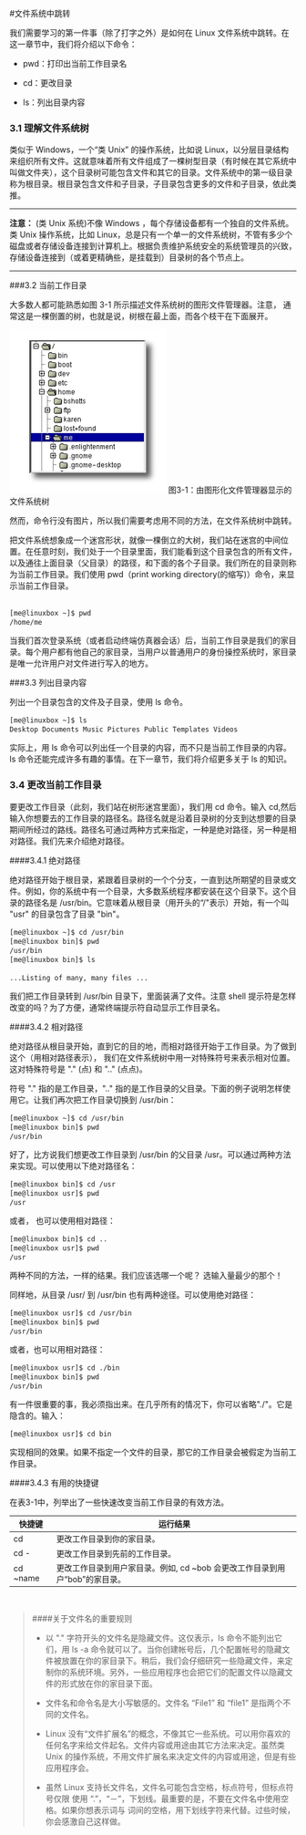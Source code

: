 #文件系统中跳转

我们需要学习的第一件事（除了打字之外）是如何在 Linux 文件系统中跳转。在这一章节中，我们将介绍以下命令：

* pwd：打印出当前工作目录名

*  cd：更改目录

*  ls：列出目录内容


### 3.1 理解文件系统树


类似于 Windows，一个“类 Unix” 的操作系统，比如说 Linux，以分层目录结构来组织所有文件。这就意味着所有文件组成了一棵树型目录（有时候在其它系统中叫做文件夹），这个目录树可能包含文件和其它的目录。文件系统中的第一级目录称为根目录。根目录包含文件和子目录，子目录包含更多的文件和子目录，依此类推。
*****
**注意：**
(类 Unix 系统)不像 Windows ，每个存储设备都有一个独自的文件系统。类 Unix 操作系统，比如 Linux，总是只有一个单一的文件系统树，不管有多少个磁盘或者存储设备连接到计算机上。根据负责维护系统安全的系统管理员的兴致，存储设备连接到（或着更精确些，是挂载到）目录树的各个节点上。
*****

###3.2 当前工作目录

大多数人都可能熟悉如图 3-1 所示描述文件系统树的图形文件管理器。注意， 通常这是一棵倒置的树，也就是说，树根在最上面，而各个枝干在下面展开。



![](images/3.png) 
图3-1：由图形化文件管理器显示的文件系统树


然而，命令行没有图片，所以我们需要考虑用不同的方法，在文件系统树中跳转。



把文件系统想象成一个迷宫形状，就像一棵倒立的大树，我们站在迷宫的中间位置。在任意时刻，我们处于一个目录里面，我们能看到这个目录包含的所有文件，以及通往上面目录（父目录）的路径，和下面的各个子目录。我们所在的目录则称为当前工作目录。我们使用 pwd（print working directory(的缩写)）命令，来显示当前工作目录。

```

[me@linuxbox ~]$ pwd
/home/me
```

当我们首次登录系统（或者启动终端仿真器会话）后，当前工作目录是我们的家目录。每个用户都有他自己的家目录，当用户以普通用户的身份操控系统时，家目录是唯一允许用户对文件进行写入的地方。

###3.3 列出目录内容


列出一个目录包含的文件及子目录，使用 ls 命令。

```
[me@linuxbox ~]$ ls
Desktop Documents Music Pictures Public Templates Videos
```

实际上，用 ls 命令可以列出任一个目录的内容，而不只是当前工作目录的内容。ls 命令还能完成许多有趣的事情。在下一章节，我们将介绍更多关于 ls 的知识。

### 3.4 更改当前工作目录

要更改工作目录（此刻，我们站在树形迷宫里面），我们用 cd 命令。输入 cd,然后输入你想要去的工作目录的路径名。路径名就是沿着目录树的分支到达想要的目录期间所经过的路线。路径名可通过两种方式来指定，一种是绝对路径，另一种是相对路径。我们先来介绍绝对路径。

####3.4.1 绝对路径

绝对路径开始于根目录，紧跟着目录树的一个个分支，一直到达所期望的目录或文件。例如，你的系统中有一个目录，大多数系统程序都安装在这个目录下。这个目录的路径名是 /usr/bin。它意味着从根目录（用开头的“/"表示）开始，有一个叫 "usr" 的目录包含了目录 "bin"。

```
[me@linuxbox ~]$ cd /usr/bin
[me@linuxbox bin]$ pwd
/usr/bin
[me@linuxbox bin]$ ls

...Listing of many, many files ...
```

我们把工作目录转到 /usr/bin 目录下，里面装满了文件。注意 shell 提示符是怎样改变的吗？为了方便，通常终端提示符自动显示工作目录名。

####3.4.2 相对路径

绝对路径从根目录开始，直到它的目的地，而相对路径开始于工作目录。为了做到这个（用相对路径表示）， 我们在文件系统树中用一对特殊符号来表示相对位置。这对特殊符号是 "." (点) 和 ".." (点点)。



符号 "." 指的是工作目录，".." 指的是工作目录的父目录。下面的例子说明怎样使用它。让我们再次把工作目录切换到 /usr/bin：

```
[me@linuxbox ~]$ cd /usr/bin
[me@linuxbox bin]$ pwd
/usr/bin
```

好了，比方说我们想更改工作目录到 /usr/bin 的父目录 /usr。可以通过两种方法来实现。可以使用以下绝对路径名：

```
[me@linuxbox bin]$ cd /usr
[me@linuxbox usr]$ pwd
/usr
```

或者， 也可以使用相对路径：

```
[me@linuxbox bin]$ cd ..
[me@linuxbox usr]$ pwd
/usr
```

两种不同的方法，一样的结果。我们应该选哪一个呢？ 选输入量最少的那个！

同样地，从目录 /usr/ 到 /usr/bin 也有两种途径。可以使用绝对路径：

```
[me@linuxbox usr]$ cd /usr/bin
[me@linuxbox bin]$ pwd
/usr/bin
```

或者，也可以用相对路径：

```
[me@linuxbox usr]$ cd ./bin
[me@linuxbox bin]$ pwd
/usr/bin
```

有一件很重要的事，我必须指出来。在几乎所有的情况下，你可以省略"./"。它是隐含的。输入：

```
[me@linuxbox usr]$ cd bin
```

实现相同的效果。如果不指定一个文件的目录，那它的工作目录会被假定为当前工作目录。

####3.4.3 有用的快捷键

在表3-1中，列举出了一些快速改变当前工作目录的有效方法。

|快捷键|运行结果|
|-----|-----|
|cd|更改工作目录到你的家目录。|
|cd -|更改工作目录到先前的工作目录。|
|cd ~name|更改工作目录到用户家目录。例如, cd ~bob 会更改工作目录到用户“bob”的家目录。|
<br />

>####关于文件名的重要规则
>
>* 以 "." 字符开头的文件名是隐藏文件。这仅表示，ls 命令不能列出它们，用 ls -a 命令就可以了。当你创建帐号后，几个配置帐号的隐藏文件被放置在你的家目录下。稍后，我们会仔细研究一些隐藏文件，来定制你的系统环境。另外，一些应用程序也会把它们的配置文件以隐藏文件的形式放在你的家目录下面。
>
>* 文件名和命令名是大小写敏感的。文件名 “File1” 和 “file1” 是指两个不同的文件名。
>
>* Linux 没有“文件扩展名”的概念，不像其它一些系统。可以用你喜欢的任何名字来给文件起名。文件内容或用途由其它方法来决定。虽然类 Unix 的操作系统，不用文件扩展名来决定文件的内容或用途，但是有些应用程序会。
>
>* 虽然 Linux 支持长文件名，文件名可能包含空格，标点符号，但标点符号仅限
使用 “.”，“－”，下划线。最重要的是，不要在文件名中使用空格。如果你想表示词与
词间的空格，用下划线字符来代替。过些时候，你会感激自己这样做。

<br />
<br />